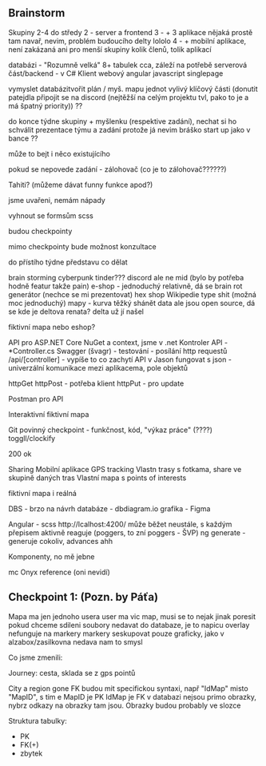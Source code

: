 ## Brainstorm
Skupiny 2-4 do středy
2 - server a frontend
3 - + 3 aplikace nějaká prostě tam navař, nevim, problém budoucího delty lololo
4 - + mobilní aplikace, není zakázaná ani pro menší skupiny
kolik členů, tolik aplikací

databázi - "Rozumně velká" 8+ tabulek cca, záleží na potřebě
serverová část/backend - v C# 
Klient webový
angular
javascript 
singlepage

vymyslet databázitvořit plán / myš. mapu
jednot
vylivý klíčový části
(donutit patejdla připojit se na discord (nejtěžší na celým projektu tvl, pako to je a má špatný priority))
??

do konce týdne skupiny + myšlenku (respektive zadání), nechat si ho schválit
prezentace týmu a zadání protože já nevim bráško
start up jako v bance ??

může to bejt i něco existujícího 

pokud se nepovede zadání - zálohovač (co je to zálohovač??????)

Tahiti?
(můžeme dávat funny funkce apod?)

jsme uvařeni, nemám nápady

vyhnout se formsům
scss

budou checkpointy

mimo checkpointy bude možnost konzultace

do přístího týdne představu co dělat

brain storming
cyberpunk tinder???
discord ale ne mid (bylo by potřeba hodně featur takže pain)
e-shop - jednoduchý relativně, dá se
brain rot generátor (nechce se mi prezentovat)
hex shop
Wikipedie type shit (možná moc jednoduchý)
mapy - kurva těžký shánět data ale jsou open source, dá se 
kde je deltova renata? delta už jí našel

fiktivní mapa nebo eshop?

API pro ASP.NET Core
NuGet a context, jsme v .net
Kontroler API - *Controller.cs
Swagger (švagr) - testování - posílání http requestů
/api/[controller] - vypíše to co zachytí API v Jason
fungovat s json - univerzální komunikace mezi aplikacema, pole objektů


httpGet
httpPost - potřeba klient
httpPut - pro update

Postman pro API


Interaktivní fiktivní mapa


Git povinný
checkpoint - funkčnost, kód, "výkaz práce" (????) toggll/clockify


200 ok 


Sharing
Mobilní aplikace 
GPS tracking 
Vlastn trasy s fotkama, share ve skupině daných tras
Vlastní mapa s points of interests

fiktivní mapa i reálná

DBS - brzo na návrh databáze - dbdiagram.io
grafika - Figma

Angular - scss
http://lcalhost:4200/
může běžet neustále, s každým přepisem aktivně reaguje (poggers, to zní poggers - ŠVP)
ng generate - generuje cokoliv, advances ahh

Komponenty, no mě jebne

mc Onyx reference (oni nevidí)


## Checkpoint 1: (Pozn. by Páťa)
Mapa ma jen jednoho usera user ma vic map, musi se to nejak jinak poresit pokud chceme sdileni
soubory nedavat do databaze, je to napicu
overlay nefunguje na markery
markery seskupovat pouze graficky, jako v alzabox/zasilkovna
nedava nam to smysl

Co jsme zmenili:

Journey: cesta, sklada se z gps pointů

City a region gone
FK budou mit specifickou syntaxi, např "IdMap" misto "MapID", s tim e MapID je PK  IdMap je FK
v databazi nejsou primo obrazky, nybrz odkazy na obrazky tam jsou. Obrazky budou probably ve slozce

Struktura tabulky:
- PK
- FK(+)
- zbytek




